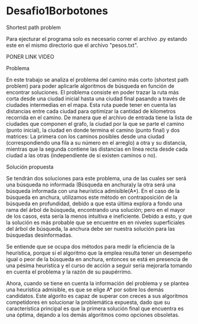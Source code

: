 # Desafio1Borbotones
 Shortest path problem

Para ejecturar el programa solo es necesario correr el archivo .py estando este en el mismo directorio que el archivo "pesos.txt".

PONER LINK VIDEO

Problema

En este trabajo se analiza el problema del camino más corto (shortest path problem) para poder aplicarle algoritmos de búsqueda en función de encontrar soluciones. El problema consiste en poder trazar la ruta más corta desde una ciudad inicial hasta una ciudad final pasando a través de ciudades intermedias en el mapa. Esta ruta puede tener en cuenta las distancias entre cada ciudad para optimizar la cantidad de kilometros recorrida en el camino. De manera que el archivo de entrada tiene la lista de ciudades que componen el grafo, la ciudad por la que se parte el camino (punto inicial), la ciudad en donde termina el camino (punto final) y dos matrices: La primera con los caminos posibles desde una ciudad (correspondiendo una fila a su número en el arreglo) a otra y su distancia, mientras que la segunda contiene las distancias en línea recta desde cada ciudad a las otras (independiente de si existen caminos o no).

Solución propuesta

Se tendrán dos soluciones para este problema, una de las cuales ser será una búsqueda no informada (Búsqueda en anchura)y la otra será una búsqueda informada con una heurística admisible(A*). 
En el caso de la búsqueda en anchura, utilizamos este método en contraposición de la búsqueda en profundidad, debido a que esta última explora a fondo una rama del árbol de búsqueda, encontrando una solución; pero en el mayor de los casos, esta sería la menos intuitiva e ineficiente. Debido a esto, y que la solución es más probable que se encuentre en en niveles superficiales del árbol de búsqueda,  la anchura debe ser nuestra solución para las búsquedas desinformadas.

Se entiende que se ocupa dos métodos para medir la eficiencia de la heurística, porque si el algoritmo que la emplea resulta tener un desempeño igual o peor de la búsqueda en anchura, entonces se está en presencia de una pésima heurística y el curso de acción a seguir sería mejorarla tomando en cuenta el problema y la razón de su paupérrimo.

Ahora, cuando se tiene en cuenta la información del problema y se plantea una heurística admisible, es que se elige A* por sobre los demás candidatos. Este algorito es capaz de superar con creces a sus algoritmos competidores en solucionar la problemática expuesta, dado que su característica principal  es que la primera solución final que encuentra es una óptima, dejando a los demás algoritmos como opciones obsoletas.
